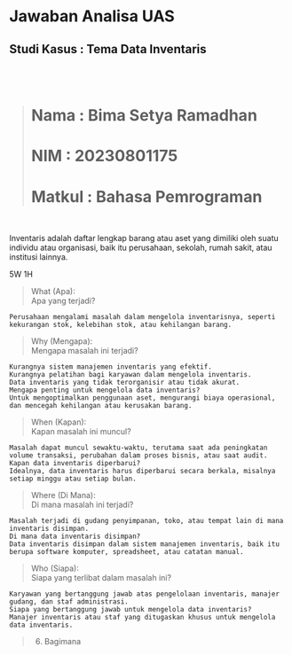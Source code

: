 # Jawaban Analisa UAS
## Studi Kasus : Tema Data Inventaris

<br><br>

># Nama : Bima Setya Ramadhan
># NIM  : 20230801175
># Matkul   : Bahasa Pemrograman

<br>

Inventaris adalah daftar lengkap barang atau aset yang dimiliki oleh suatu individu atau organisasi, baik itu perusahaan, sekolah, rumah sakit, atau institusi lainnya.

5W 1H
>What (Apa):        
    Apa yang terjadi?

    Perusahaan mengalami masalah dalam mengelola inventarisnya, seperti kekurangan stok, kelebihan stok, atau kehilangan barang.

>Why (Mengapa):         
    Mengapa masalah ini terjadi?

    Kurangnya sistem manajemen inventaris yang efektif.
    Kurangnya pelatihan bagi karyawan dalam mengelola inventaris.
    Data inventaris yang tidak terorganisir atau tidak akurat.
    Mengapa penting untuk mengelola data inventaris?
    Untuk mengoptimalkan penggunaan aset, mengurangi biaya operasional, dan mencegah kehilangan atau kerusakan barang.

>When (Kapan):      
    Kapan masalah ini muncul?

    Masalah dapat muncul sewaktu-waktu, terutama saat ada peningkatan volume transaksi, perubahan dalam proses bisnis, atau saat audit.
    Kapan data inventaris diperbarui?
    Idealnya, data inventaris harus diperbarui secara berkala, misalnya setiap minggu atau setiap bulan.

>Where (Di Mana):        
    Di mana masalah ini terjadi?

    Masalah terjadi di gudang penyimpanan, toko, atau tempat lain di mana inventaris disimpan.
    Di mana data inventaris disimpan?
    Data inventaris disimpan dalam sistem manajemen inventaris, baik itu berupa software komputer, spreadsheet, atau catatan manual.

>Who (Siapa):       
    Siapa yang terlibat dalam masalah ini?

    Karyawan yang bertanggung jawab atas pengelolaan inventaris, manajer gudang, dan staf administrasi.
    Siapa yang bertanggung jawab untuk mengelola data inventaris?
    Manajer inventaris atau staf yang ditugaskan khusus untuk mengelola data inventaris.

> 6. Bagimana
